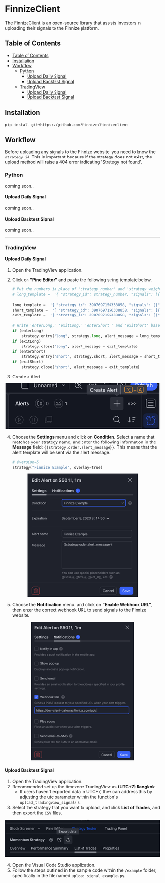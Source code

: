<h1>FinnizeClient</h1>

The FinnizeClient is an open-source library that assists investors in uploading their signals to the Finnize platform.

## Table of Contents

- [Table of Contents](#table-of-contents)
- [Installation](#installation)
- [Workflow](#workflow)
  - [Python](#python)
    - [Upload Daily Signal](#upload-daily-signal)
    - [Upload Backtest Signal](#upload-backtest-signal)
  - [TradingView](#tradingview)
    - [Upload Daily Signal](#upload-daily-signal-1)
    - [Upload Backtest Signal](#upload-backtest-signal-1)

## Installation

```bash
pip install git+https://github.com/finnize/finnizeclient
```

## Workflow

Before uploading any signals to the Finnize website, you need to know the `strategy_id`. This is important because if the strategy does not exist, the upload method will raise a 404 error indicating 'Strategy not found'.

### Python

coming soon..

#### Upload Daily Signal

coming soon..

#### Upload Backtest Signal

coming soon..

---

### TradingView

#### Upload Daily Signal

1. Open the TradingView application.
2. Click on **"Pine Editor"** and paste the following string template below.

   ```python
   # Put the numbers in place of 'strategy_number' and 'strategy_weight' in the example below.
   # long_template =  '{ "strategy_id": strategy_number, "signals": [{"signal_at": "{{timenow}}", "signal": {"S50": strategy_weight}}]}'

   long_template =  '{ "strategy_id": 3907697156338858, "signals": [{"signal_at": "{{timenow}}", "signal": {"S50": 1}}]}'
   short_template =  '{ "strategy_id": 3907697156338858, "signals": [{"signal_at": "{{timenow}}", "signal": {"S50": 0}}]}'
   exit_template =  '{ "strategy_id": 3907697156338858, "signals": [{"signal_at": "{{timenow}}", "signal": {"S50": -1}}]}'

   # Write 'enterLong,' 'exitLong,' 'enterShort,' and 'exitShort' based on your strategy's conditions..
   if (enterLong)
       strategy.entry("long", strategy.long, alert_message = long_template)
   if (exitLong)
       strategy.close("long", alert_message = exit_template)
   if (enterShort)
       strategy.entry("short", strategy.short, alert_message = short_template)
   if (exitShort)
       strategy.close("short", alert_message = exit_template)

   ```

3. Create a Alert
<div align="center">
    <img src="./example/images/turtorial_02.png" width=500>
</div>

4. Choose the **Settings** menu and click on **Condition**. Select a name that matches your strategy name, and enter the following information in the **Message** field: `{{strategy.order.alert_message}}`. This means that the alert template will be sent via the alert message.

   ```python
   # @version=5
   strategy("Finnize Example", overlay=true)
   ```

<div align="center">
    <img src="./example/images/turtorial_03.png" height=400>
</div>

5. Choose the **Notification** menu. and click on **"Enable Webhook URL"**, then enter the correct webhook URL to send signals to the Finnize website.
<div align="center">
    <img src="./example/images/turtorial_04.png" height=450>
</div>

#### Upload Backtest Signal

1. Open the TradingView application.
2. Recommended set up the timezone TradingView as **(UTC+7) Bangkok**.
   - If users haven't exported data in UTC+7, they can address this by adjusting the utc parameter within the function's `upload_tradingview_signal()`.
3. Select the strategy that you want to upload, and click **List of Trades**, and then export the `CSV` files.

<div align="center">
    <img src="./example/images/turtorial_01.png">
</div>

4. Open the Visual Code Studio application.
5. Follow the steps outlined in the sample code within the `/example` folder, specifically in the file named `upload_signal_example.py`.
